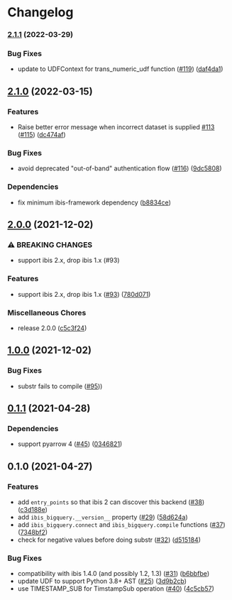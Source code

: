 # Changelog

### [2.1.1](https://github.com/ibis-project/ibis-bigquery/compare/v2.1.0...v2.1.1) (2022-03-29)


### Bug Fixes

* update to UDFContext for trans_numeric_udf function ([#119](https://github.com/ibis-project/ibis-bigquery/issues/119)) ([daf4da1](https://github.com/ibis-project/ibis-bigquery/commit/daf4da1c1dc2e1002570ff86cc358400d7f6832d))

## [2.1.0](https://github.com/ibis-project/ibis-bigquery/compare/v2.0.0...v2.1.0) (2022-03-15)


### Features

* Raise better error message when incorrect dataset is supplied [#113](https://github.com/ibis-project/ibis-bigquery/issues/113) ([#115](https://github.com/ibis-project/ibis-bigquery/issues/115)) ([dc474af](https://github.com/ibis-project/ibis-bigquery/commit/dc474af94bb8590c9acf3ec3f94634f366349580))


### Bug Fixes

* avoid deprecated "out-of-band" authentication flow ([#116](https://github.com/ibis-project/ibis-bigquery/issues/116)) ([9dc5808](https://github.com/ibis-project/ibis-bigquery/commit/9dc580800d607b809433bb2a3f2da2ba43b2f679))


### Dependencies

* fix minimum ibis-framework dependency ([b8834ce](https://github.com/ibis-project/ibis-bigquery/commit/b8834ce58453a09d790f44eb73f98319f17f84fa))

## [2.0.0](https://www.github.com/ibis-project/ibis-bigquery/compare/v0.1.1...v2.0.0) (2021-12-02)


### ⚠ BREAKING CHANGES

* support ibis 2.x, drop ibis 1.x (#93)

### Features

* support ibis 2.x, drop ibis 1.x ([#93](https://www.github.com/ibis-project/ibis-bigquery/issues/93)) ([780d071](https://www.github.com/ibis-project/ibis-bigquery/commit/780d07168758571d582e8a679e194ac8de33b36b))


### Miscellaneous Chores

* release 2.0.0 ([c5c3f24](https://www.github.com/ibis-project/ibis-bigquery/commit/c5c3f2414dbb2046b5e3bdb14204b6440c9a772b))

## [1.0.0](https://www.github.com/ibis-project/ibis-bigquery/compare/v0.1.1...v1.0.0) (2021-12-02)

### Bug Fixes

* substr fails to compile ([#95](https://github.com/ibis-project/ibis-bigquery/pull/95))) 

## [0.1.1](https://www.github.com/ibis-project/ibis-bigquery/compare/v0.1.0...v0.1.1) (2021-04-28)


### Dependencies

* support pyarrow 4 ([#45](https://www.github.com/ibis-project/ibis-bigquery/issues/45)) ([0346821](https://www.github.com/ibis-project/ibis-bigquery/commit/03468217650d639d304c91e00ca4507828cfcfc4))

## 0.1.0 (2021-04-27)


### Features

* add `entry_points` so that ibis 2 can discover this backend ([#38](https://www.github.com/ibis-project/ibis-bigquery/issues/38)) ([c3d188e](https://www.github.com/ibis-project/ibis-bigquery/commit/c3d188e107176c7fff6e7bce572330797cb3e2bc))
* add `ibis_bigquery.__version__` property ([#29](https://www.github.com/ibis-project/ibis-bigquery/issues/29)) ([58d624a](https://www.github.com/ibis-project/ibis-bigquery/commit/58d624abaaa9db4106241128559e28b5c2a2e715))
* add `ibis_bigquery.connect` and `ibis_bigquery.compile` functions ([#37](https://www.github.com/ibis-project/ibis-bigquery/issues/37)) ([7348bf2](https://www.github.com/ibis-project/ibis-bigquery/commit/7348bf2daea0f99e0e46d77cdcd8863f4274ab8b))
* check for negative values before doing substr ([#32](https://github.com/ibis-project/ibis-bigquery/pull/32)) ([d515184](https://github.com/ibis-project/ibis-bigquery/commit/d51518427b3178939ff40fd6a62f8298e71b57a0))


### Bug Fixes

* compatibility with ibis 1.4.0 (and possibly 1.2, 1.3) ([#31](https://www.github.com/ibis-project/ibis-bigquery/issues/31)) ([b6bbfbe](https://www.github.com/ibis-project/ibis-bigquery/commit/b6bbfbe412ec017e441ecb730c590dfccadfbd84))
* update UDF to support Python 3.8+ AST ([#25](https://www.github.com/ibis-project/ibis-bigquery/issues/25)) ([3d9b2cb](https://www.github.com/ibis-project/ibis-bigquery/commit/3d9b2cbda4ea091bfa1442a306c4ef9271fb3a4c))
* use TIMESTAMP_SUB for TimstampSub operation ([#40](https://www.github.com/ibis-project/ibis-bigquery/issues/40)) ([4c5cb57](https://www.github.com/ibis-project/ibis-bigquery/commit/4c5cb5769497eece2913ec567057b6d440c0922b))
